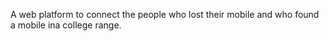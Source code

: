 

A web platform to connect the people who lost their mobile and who found a mobile ina college range.
